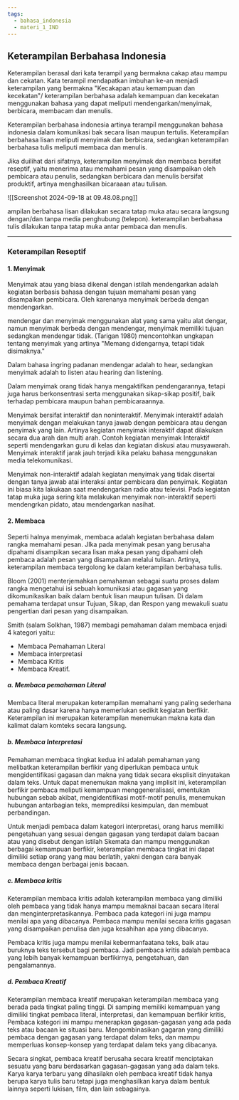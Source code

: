 ```yaml
---
tags:
  - bahasa_indonesia
  - materi_1_IND
---
```

## Keterampilan Berbahasa Indonesia

Keterampilan berasal dari kata terampil yang bermakna cakap atau mampu dan cekatan. Kata terampil mendapatkan imbuhan ke-an menjadi keterampilan yang bermakna "Kecakapan atau kemampuan dan kecekatan"/ keterampilan berbahasa adalah kemampuan dan kecekatan menggunakan bahasa yang dapat meliputi mendengarkan/menyimak, berbicara, membacam dan menulis.

Keterampilan berbahasa indonesia artinya terampil menggunakan bahasa indonesia dalam komunikasi bak secara lisan maupun tertulis. Keterampilan berbahasa lisan meliputi menyimak dan berbicara, sedangkan keterampilan berbahasa tulis meliputi membaca dan menulis. 

Jika duilihat dari sifatnya, keterampilan menyimak dan membaca bersifat reseptif, yaitu menerima atau memahami pesan yang disampaikan oleh pembicara atau penulis, sedangkan berbicara dan menulis bersifat produktif, artinya menghasilkan bicaraaan atau tulisan.

![[Screenshot 2024-09-18 at 09.48.08.png]]

ampilan berbahasa lisan dilakukan secara tatap muka atau secara langsung dengan/dan tanpa media penghubung (telepon). keterampilan berbahasa tulis dilakukan tanpa tatap muka antar pembaca dan menulis.

---

### Keterampilan Reseptif

#### 1. Menyimak

Menyimak atau yang biasa dikenal dengan istilah mendengarkan adalah kegiatan berbasis bahasa dengan tujuan memahami pesan yang disampaikan pembicara. Oleh karenanya menyimak berbeda dengan mendengarkan.

mendengar dan menyimak menggunakan alat yang sama yaitu alat dengar, namun menyimak berbeda dengan mendengar, menyimak memiliki tujuan sedangkan mendengar tidak.
(Tarigan 1980) mencontohkan ungkapan tentang menyimak yang artinya "Memang didengarnya, tetapi tidak disimaknya." 

Dalam bahasa ingring padanan mendengar adalah to hear, sedangkan menyimak adalah to listen atau hearing dan listening. 

Dalam menyimak orang tidak hanya mengaktifkan pendengarannya, tetapi juga harus berkonsentrasi serta menggunakan sikap-sikap positif, baik terhadap pembicara maupun bahan pembicaraannya.

Menyimak bersifat interaktif dan noninteraktif. Menyimak interaktif adalah menyimak dengan melakukan tanya jawab dengan pembicara atau dengan penyimak yang lain. Artinya kegiatan menyimak interaktif dapat dilakukan secara dua arah dan multi arah. Contoh kegiatan menyimak Interaktif seperti mendengarkan guru di kelas dan kegiatan diskusi atau musyawarah. Menyimak interaktif jarak jauh terjadi kika pelaku bahasa menggunakan media telekomunikasi.

Menyimak non-interaktif adalah kegiatan menyimak yang tidak disertai dengan tanya jawab atai interaksi antar pembicara dan penyimak. Kegiatan ini biasa kita lakukaan saat mendengarkan radio atau televisi. Pada kegiatan tatap muka juga sering kita melakukan menyimak non-interaktif seperti mendengrkan pidato, atau mendengarkan nasihat.


#### 2. Membaca

Seperti halnya menyimak, membaca adalah kegiatan berbahasa dalam rangka memahami pesan. JIka pada menyimak pesan yang berusaha dipahami disampikan secara lisan maka pesan yang dipahami oleh pembaca adalah pesan yang disampaikan melalui tulisan. Artinya, keterampilan membaca tergolong ke dalam keterampilan berbahasa tulis.

Bloom (2001) menterjemahkan pemahaman sebagai suatu proses dalam rangka mengetahui isi sebuah komunikasi atau gagasan yang dikomunikasikan baik dalam bentuk lisan maupun tulisan. Di dalam pemahama terdapat unsur Tujuan, Sikap, dan Respon yang mewakuli suatu pengertian dari pesan yang disampaikan.

Smith (salam Solkhan, 1987) membagi pemahaman dalam membaca enjadi 4 kategori yaitu: 
- Membaca Pemahaman Literal
- Membaca interpretasi
- Membaca Kritis
- Membaca Kreatif.

##### a. Membaca pemahaman Literal

Membaca literal merupakan keterampilan memahami yang paling sederhana atau paling dasar karena hanya memerlukan sedikit kegiatan berfikir. Keterampilan ini merupakan keterampilan menemukan makna kata dan kalimat dalam komteks secara langsung.

##### b. Membaca Interpretasi

Pemahaman membaca tingkat kedua ini adalah pemahaman yang melibatkan keterampilan berfikir yang diperlukan pembaca untuk mengidentifikasi gagasan dan makna yang tidak secara eksplisit dinyatakan dalam teks. Untuk dapat menemukan makna yang implisit ini, keterampilan berfikir pembaca meliputi kemampuan menggeneralisasi, ementukan hubungan sebab akibat, mengidentifikasi motif-motif penulis, menemukan hubungan antarbagian teks, memprediksi kesimpulan, dan membuat perbandingan.

Untuk menjadi pembaca dalam kategori interpretasi, orang harus memiliki pengetahuan yang sesuai dengan gagasan yang terdapat dalam bacaan atau yang disebut dengan istilah Skemata dan mampu menggunakan berbagai kemampuan berfikir, keterampilan membaca tingkat ini dapat dimiliki setiap orang yang mau berlatih, yakni dengan cara banyak membaca dengan berbagai jenis bacaan.

##### c. Membaca kritis

Keterampilan membaca kritis adalah keterampilan membaca yang dimiliki oleh pembaca yang tidak hanya mampu memaknai bacaan secara literal dan menginterpretasikannya. Pembaca pada kategori ini juga mampu menilai apa yang dibacanya. Pembaca mampu menilai secara kritis gagasan yang disampaikan penulisa dan juga kesahihan apa yang dibacanya.

Pembaca kritis juga mampu menilai kebermanfaatana teks, baik atau buruknya teks tersebut bagi pembaca. Jadi pembaca kritis adalah pembaca yang lebih banyak kemampuan berfikirnya, pengetahuan, dan pengalamannya.

##### d. Pembaca Kreatif

Keterampilan membaca kreatif merupakan keterampilan membaca yang berada pada tingkat paling tinggi. Di samping memiliki kemampuan yang dimiliki tingkat pembaca literal, interpretasi, dan kemampuan berfikir kritis, Pembaca kategori ini mampu menerapkan gagasan-gagasan yang ada pada teks atau bacaan ke situasi baru. Mengombinasikan gagaran yang dimiliki pembaca dengan gagasan yang terdapat dalam teks, dan mampu memperluas konsep-konsep yang terdapat dalam teks yang dibacanya. 

Secara singkat, pembaca kreatif berusaha secara kreatif menciptakan sesuatu yang baru berdasarkan gagasan-gagasan yang ada dalam teks. Karya karya terbaru yang dihasilakn oleh pembaca kreatif tidak hanya berupa karya tulis baru tetapi juga menghasilkan karya dalam bentuk lainnya seperti lukisan, film, dan lain sebagainya.

